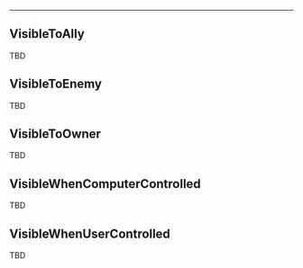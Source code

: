 ___

## VisibleToAlly

TBD

## VisibleToEnemy

TBD

## VisibleToOwner

TBD

## VisibleWhenComputerControlled

TBD

## VisibleWhenUserControlled

TBD
